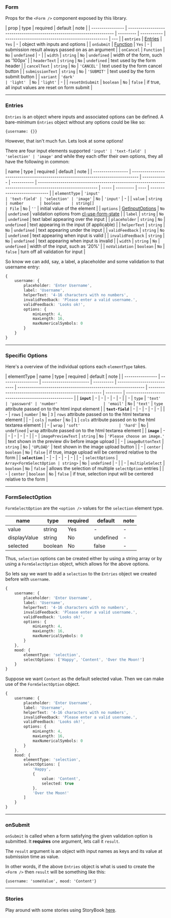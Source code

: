 ### Form

Props for the `<Form />` component exposed by this library.

| prop             | type                                                                    | required  | default     | note                                               |
| ---------------- | ----------------------------------------------------------------------- | --------- | ----------- | -------------------------------------------------- | --- |
| `entries`        | [Entries](https://github.com/lindeneg/cl-form-component/docs#Entries)   | `Yes`     | -           | object with inputs and options                     |
| `onSubmit`       | [Function](https://github.com/lindeneg/cl-form-component/docs#onSubmit) | `Yes`     | -           | submission result always passed on as an argument  |
| `onCancel`       | `Function`                                                              | `No`      | `undefined` | -                                                  |
| `width`          | `string`                                                                | `No`      | `undefined` | width of the form, such as '100px'                 |
| `headerText`     | `string`                                                                | `No`      | `undefined` | text used by the form header                       |
| `cancelText`     | `string`                                                                | `No`      | `'CANCEL'`  | text used by the form cancel button                |
| `submissionText` | `string`                                                                | `No`      | `'SUBMIT'`  | text used by the form submit button                |
| `variant`        | `'dark'                                                                 | 'light' ` | `No`        | `'light'`                                          | -   |
| `resetOnSubmit`  | `boolean`                                                               | `No`      | `false`     | if true, all input values are reset on form submit |

---

### Entries

`Entries` is an object where inputs and associated options can be defined. A bare-minimum `Entries` object without any options could be like so:

`{username: {}}`

However, that isn't much fun. Lets look at some options!

There are four input elements supported `'input' | 'text-field' | 'selection' | 'image'` and while they each offer their own options, they all have the following in common:

| name              | type                                                                              | required     | default     | note                                                                                                        |
| ----------------- | --------------------------------------------------------------------------------- | ------------ | ----------- | ----------------------------------------------------------------------------------------------------------- | ----- | --------- | ---- | ---------------------------- |
| `elementType`     | `'input'                                                                          | 'text-field' | 'selection' | 'image'`                                                                                                    | `No`  | `'input'` | -    |
| `value`           | `string                                                                           | number       | boolean     | string[]                                                                                                    | File` | `No`      | `''` | initial value of the element |
| `options`         | [GetInputOptions](https://github.com/Lindeneg/cl-use-form-state#getinput-options) | `No`         | `undefined` | validation options from [cl-use-form-state](https://github.com/Lindeneg/cl-use-form-state#getinput-options) |
| `label`           | `string`                                                                          | `No`         | `undefined` | text label appearing over the input                                                                         |
| `placeholder`     | `string`                                                                          | `No`         | `undefined` | text appearing in the input (if applicable)                                                                 |
| `helperText`      | `string`                                                                          | `No`         | `undefined` | text appearing under the input                                                                              |
| `validFeedback`   | `string`                                                                          | `No`         | `undefined` | text appearing when input is valid                                                                          |
| `invalidFeedback` | `string`                                                                          | `No`         | `undefined` | text appearing when input is invalid                                                                        |
| `width`           | `string`                                                                          | `No`         | `undefined` | width of the input, such as '20%'                                                                           |
| `noValidation`    | `boolean`                                                                         | `No`         | `false`     | turn off all validation for input                                                                           |

So know we can add, say, a label, a placeholder and some validation to that username entry:

```ts
{
    username: {
        placeholder: 'Enter Username',
        label: 'Username',
        helperText: '4-16 characters with no numbers',
        invalidFeedback: 'Please enter a valid username.',
        validFeedback: 'Looks ok!',
        options: {
            minLength: 4,
            maxLength: 16,
            maxNumericalSymbols: 0
        }
    }
}

```

---

### Specific Options

Here's a overview of the individual options each `elementType` takes.

| elementType      | name               | type                    | required   | default                     | note                                                           |
| ---------------- | ------------------ | ----------------------- | ---------- | --------------------------- | -------------------------------------------------------------- | ------------------------------------------------------- | -------- | ---------------------------------------------------- |
| **`input`**      | -                  | -                       | -          | -                           | -                                                              |
| -                | `type`             | `'text'                 | 'password' | 'number'                    | 'email'`                                                       | `No`                                                    | `'text'` | `type` attribute passed on to the html input element |
| **`text-field`** | -                  | -                       | -          | -                           | -                                                              |
| -                | `rows`             | `number`                | `No`       | `3`                         | `rows` attribute passed on to the html textarea element        |
| -                | `cols`             | `number`                | `No`       | `1`                         | `cols` attribute passed on to the html textarea element        |
| -                | `wrap`             | `'soft'                 | 'hard'`    | `No`                        | `undefined`                                                    | `wrap` attribute passed on to the html textarea element |
| **`image`**      | -                  | -                       | -          | -                           | -                                                              |
| -                | `imagePreviewText` | `string`                | `No`       | `'Please choose an image.'` | text shown in the preview div before image upload              |
| -                | `imageButtonText`  | `string`                | `No`       | `'UPLOAD'`                  | text shown in the image upload button                          |
| -                | `center`           | `boolean`               | `No`       | `false`                     | if true, image upload will be centered relative to the form    |
| **`selection`**  | -                  | -                       | -          | -                           | -                                                              |
| -                | `selectOptions`    | `Array<FormSelectOption | string>`   | `No`                        | `undefined`                                                    | -                                                       |
| -                | `multipleSelect`   | `boolean`               | `No`       | `false`                     | allows the selection of multiple `selectOption` entries        |
| -                | `center`           | `boolean`               | `No`       | `false`                     | if true, selection input will be centered relative to the form |

---

### FormSelectOption

`FormSelectOption` are the `<option />` values for the `selection` element type.

| name         | type    | required | default   | note |
| ------------ | ------- | -------- | --------- | ---- |
| value        | string  | Yes      | -         | -    |
| displayValue | string  | No       | undefined | -    |
| selected     | boolean | No       | false     | -    |

Thus, `selection` options can be created either by using a string array or by using a `FormSelectOption` object, which allows for the above options.

So lets say we want to add a `selection` to the `Entries` object we created before with `username`.

```ts
{
    username: {
        placeholder: 'Enter Username',
        label: 'Username',
        helperText: '4-16 characters with no numbers',
        invalidFeedback: 'Please enter a valid username.',
        validFeedback: 'Looks ok!',
        options: {
            minLength: 4,
            maxLength: 16,
            maxNumericalSymbols: 0
        }
    },
    mood: {
        elementType: 'selection',
        selectOptions: ['Happy', 'Content', 'Over the Moon!']
    }
}
```

Suppose we want `Content` as the default selected value. Then we can make use of the `FormSelectOption` object.

```ts
{
    username: {
        placeholder: 'Enter Username',
        label: 'Username',
        helperText: '4-16 characters with no numbers',
        invalidFeedback: 'Please enter a valid username.',
        validFeedback: 'Looks ok!',
        options: {
            minLength: 4,
            maxLength: 16,
            maxNumericalSymbols: 0
        }
    },
    mood: {
        elementType: 'selection',
        selectOptions: [
            'Happy',
            {
                value: 'Content',
                selected: true
            },
            'Over the Moon!'
        ]
    }
}
```

---

### onSubmit

`onSubmit` is called when a form satisfying the given validation option is submitted. It **requires** one argument, lets call it `result`.

The `result` argument is an object with input names as keys and its value at submission time as value.

In other words, if the above `Entries` object is what is used to create the `<Form />` then `result` will be something like this:

`{username: 'someValue', mood: 'Content'}`

---

### Stories

Play around with some stories using StoryBook [here](https://lindeneg.github.io/cl-form-component).
